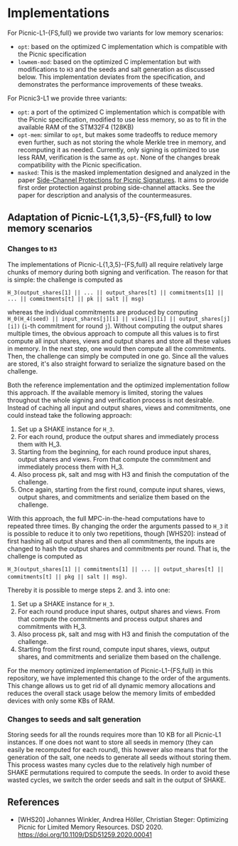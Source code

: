 # Implementations

For Picnic-L1-{FS,full} we provide two variants for low memory scenarios:

* `opt`: based on the optimized C implementation which is compatible with the Picnic specification
* `lowmem-mod`: based on the optimized C implementation but with modifications to `H3` and the seeds and salt generation as discussed below.  This implementation deviates from the specification, and demonstrates the performance improvements of these tweaks. 

For Picnic3-L1 we provide three variants:

* `opt`: a port of the optimized C implementation which is compatible with the
  Picnic specification, modified to use less memory, so as to fit in the
  available RAM of the STM32F4 (128KB)
* `opt-mem`: similar to `opt`, but makes some tradeoffs to reduce memory even
  further, such as not storing the whole Merkle tree in memory, and recomputing
  it as needed. Currently, only signing is optimized to use less RAM,
  verification is the same as `opt`. None of the changes break compatibility with the
  Picnic specification.
* `masked`: This is the masked implementation designed and analyzed in the paper 
  [Side-Channel Protections for Picnic Signatures](https://eprint.iacr.org/2021/735).
  It aims to provide first order protection against probing side-channel attacks.  See 
  the paper for description and analysis of the countermeasures.

## Adaptation of Picnic-L{1,3,5}-{FS,full} to low memory scenarios

### Changes to `H3`

The implementations of Picnic-L{1,3,5}-{FS,full} all require relatively large chunks of memory during both signing and verification. The reason for that is simple: the challenge is computed as 

`H_3(output_shares[1] || ... || output_shares[t] || commitments[1] || ... || commitments[t] || pk || salt || msg)`

 whereas the individual commitments are produced by computing `H_0(H_4(seed) || input_shares[j][i] || views[j][i] || output_shares[j][i])` (`i`-th commitment for round `j`). Without computing the output shares multiple times, the obvious approach to compute all this values is to first compute all input shares, views and output shares and store all these values in memory. In the next step, one would then compute all the commitments. Then, the challenge can simply be computed in one go. Since all the values are stored, it's also straight forward to serialize the signature based on the challenge.

Both the reference implementation and the optimized implementation follow this approach. If the available memory is limited, storing the values throughout the whole signing and verification process is not desirable. Instead of caching all input and output shares, views and commitments, one could instead take the following approach:

1. Set up a SHAKE instance for `H_3`.
1. For each round, produce the output shares and immediately process them with H_3.
1. Starting from the beginning, for each round produce input shares, output shares and views. From that compute the commitment and immediately process them with H_3.
1. Also process pk, salt and msg with H3 and finish the computation of the challenge.
1. Once again, starting from the first round, compute input shares, views, output shares, and commitments and serialize them based on the challenge.

With this approach, the full MPC-in-the-head computations have to repeated three times. By changing the order the arguments passed to `H_3` it is possible to reduce it to only two repetitions, though [WHS20]: instead of first hashing all output shares and then all commitments, the inputs are changed to hash the output shares and commitments per round. That is, the challenge is computed as 

`H_3(output_shares[1] || commitments[1] || ... || output_shares[t] || commitments[t] || pkg || salt || msg)`.

Thereby it is possible to merge steps 2. and 3. into one:

1. Set up a SHAKE instance for `H_3`.
1. For each round produce input shares, output shares and views. From that compute the commitments and process output shares and commitments with H_3.
1. Also process pk, salt and msg with H3 and finish the computation of the challenge.
1. Starting from the first round, compute input shares, views, output shares, and commitments and serialize them based on the challenge.

For the memory optimized implementation of Picnic-L1-{FS,full} in this repository, we have implemented this change to the order of the arguments. This change allows us to get rid of all dynamic memory allocations and reduces the overall stack usage below the memory limits of embedded devices with only some KBs of RAM.

### Changes to seeds and salt generation

Storing seeds for all the rounds requires more than 10 KB for all Picnic-L1 instances. If one does not want to store all seeds in memory (they can easily be recomputed for each round), this however also means that for the generation of the salt, one needs to generate all seeds without storing them. This process wastes many cycles due to the relatively high number of SHAKE permutations required to compute the seeds. In order to avoid these wasted cycles, we switch the order seeds and salt in the output of SHAKE.


## References

* [WHS20] Johannes Winkler, Andrea Höller, Christian Steger: Optimizing Picnic for Limited Memory Resources. DSD 2020. https://doi.org/10.1109/DSD51259.2020.00041
